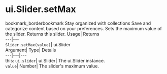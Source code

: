  
#  ui.Slider.setMax 
bookmark_borderbookmark Stay organized with collections  Save and categorize content based on your preferences.
Sets the maximum value of the slider. 
Returns this slider.
Usage| Returns  
---|---  
`Slider.setMax(value)`| ui.Slider  
Argument| Type| Details  
---|---|---  
this: `ui.slider`| ui.Slider| The ui.Slider instance.  
`value`| Number| The slider's maximum value.  
